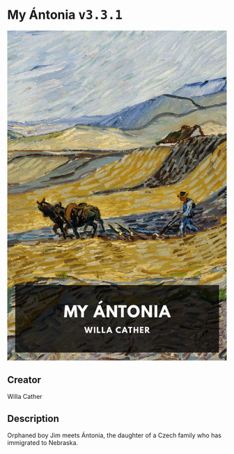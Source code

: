 
# My Ántonia <kbd>v3.3.1</kbd>

<center>
  <img src="./cover-1024.jpg"/>
</center>

## Creator
Willa Cather

## Description
Orphaned boy Jim meets Ántonia, the daughter of a Czech family who has immigrated to Nebraska.

